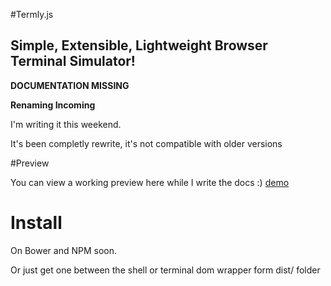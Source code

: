 #Termly.js
## Simple, Extensible, Lightweight Browser Terminal Simulator!

**DOCUMENTATION MISSING**

**Renaming Incoming**

I'm writing it this weekend.

It's been completly rewrite, it's not compatible with older versions

#Preview

You can view a working preview here while I write the docs :)
[demo](https://kirkhammetz.github.io/termly.js/)

# Install

On Bower and NPM soon.

Or just get one between the shell or terminal dom wrapper form dist/ folder
